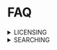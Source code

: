 # FAQ

<details>
<summary>
LICENSING
</summary>
<details>
  
<summary>
Can I continue to use icons in current and future commercial projects after my subscription is canceled
</summary> 
The answer is very simple!
 
  </details>
   </details>
   

<details>
<summary>
SEARCHING
</summary>
<details>
<summary>
 How can I search an Icon?  
</summary>

Enter a query and press search!

  </details>
</details>
  
